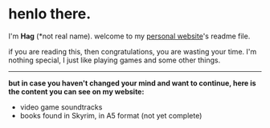 # henlo there.

I'm **Hag** (\*not real name). welcome to my [personal website](https://hagretek.github.io/)'s readme file.

if you are reading this, then congratulations, you are wasting your time. I'm nothing special, I just like playing games and some other things.

---

**but in case you haven't changed your mind and want to continue, here is the content you can see on my website:**
- video game soundtracks
- books found in Skyrim, in A5 format (not yet complete)
